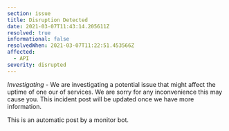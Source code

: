 ```yaml
---
section: issue
title: Disruption Detected
date: 2021-03-07T11:43:14.205611Z
resolved: true
informational: false
resolvedWhen: 2021-03-07T11:22:51.453566Z
affected:
  - API
severity: disrupted
---
```

*Investigating* - We are investigating a potential issue that might affect the uptime of one our of services. We are sorry for any inconvenience this may cause you. This incident post will be updated once we have more information.

This is an automatic post by a monitor bot.
        